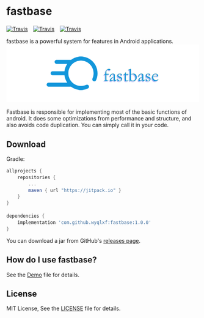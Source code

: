 # fastbase

[![Travis](https://img.shields.io/badge/miniSdk-14%2B-blue.svg)]()　[![Travis](https://img.shields.io/badge/author-wangyongqi-orange.svg)]()　[![Travis](https://img.shields.io/github/license/wyqlxf/fastbase.svg)]()

fastbase is a powerful system for features in Android applications.<br>
![image](https://github.com/wyqlxf/fastbase/blob/master/blob/master/image/fastbase_logo.png)
<br>

Fastbase is responsible for implementing most of the basic functions of android. It does some optimizations from performance and structure, and also avoids code duplication. You can simply call it in your code.<br>


## Download
Gradle:

```groovy
allprojects {
    repositories {
        ...
        maven { url "https://jitpack.io" }
    }
}

dependencies {
    implementation 'com.github.wyqlxf:fastbase:1.0.0'
}
```

You can download a jar from GitHub's [releases page](https://github.com/wyqlxf/fastbase/releases).<br>

## How do I use fastbase?
See the [Demo](https://github.com/wyqlxf/fastbase/blob/master/app/src/main/java/com/wyq/fast/demo/MainActivity.java) file for details.<br>

## License
MIT License, See the [LICENSE](https://github.com/wyqlxf/fastbase/blob/master/LICENSE) file for details.<br>
